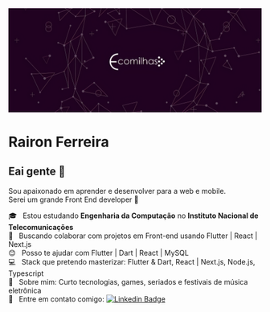 <img width="auto" src="https://github.com/rairongf/rairongf/blob/master/ecomilhas_banner_wider.png">

# Rairon Ferreira

## Eai gente 👋
Sou apaixonado em aprender e desenvolver para a web e mobile.
<br/> Serei um grande Front End developer :rocket:

:mortar_board:  &nbsp; Estou estudando **Engenharia da Computação** no **Instituto Nacional de Telecomunicações**
 <br/> :blue_heart: &nbsp; Buscando colaborar com projetos em Front-end usando Flutter | React | Next.js
 <br/> :blush: &nbsp; Posso te ajudar com Flutter | Dart | React | MySQL
 <br/> :computer: &nbsp; Stack que pretendo masterizar: Flutter & Dart, React | Next.js, Node.js, Typescript
 <br/> 💬  &nbsp; Sobre mim: Curto tecnologias, games, seriados e festivais de música eletrônica
 <br/> :email: &nbsp; Entre em contato comigo: [![Linkedin Badge](https://img.shields.io/badge/-RaironFerreira-blue?style=flat-square&logo=Linkedin&logoColor=white&link=https://www.linkedin.com/in/raironferreira/)](https://www.linkedin.com/in/raironferreira/)

<!--- Here are some ideas to get you started:
- 🔭 I’m currently working on ...
- 🌱 I’m currently learning ...
- 👯 I’m looking to collaborate on ...
- 🤔 I’m looking for help with ...
- 💬 Ask me about ...
- 📫 How to reach me: ...
- 😄 Pronouns: ...
- ⚡ Fun fact: ...
-->
